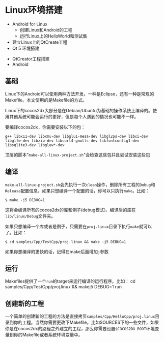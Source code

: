 # Linux环境搭建

- Android for Linux
    - 创建Linux和Android的工程
    - 运行Linux上的HelloWorld和测试集
- 建立Linux上的QtCreate工程
- Qt 5 环境搭建

* QtCreator工程搭建
* Android

## 基础

Linux下的Android可以使用两种方法开发，一种是Eclipse，还有一种是常规的Makefile。本文使用的是Makefile的方式。

Linux下的cocos2dx大部分是在Debian/Ubuntu为基础的操作系统上编译的。使用其他系统可能会运行的更好，但是每个人遇到的情况也可能不一样。

要编译cocos2dx，你需要安装以下的包：

    g++ libx11-dev libxmu-dev libglu1-mesa-dev libgl2ps-dev libxi-dev 
    libglfw-dev libzip-dev libcurl4-gnutls-dev libfontconfig1-dev libsqlite3-dev libglew*-dev
顶层的脚本"`make-all-linux-project.sh`"会检查这些包并且尝试安装这些包

## 编译
`make-all-linux-project.sh`会先执行一次`clean`操作，删除所有工程的`Debug`和`Release`配置信息。如果只想编译一个配置的话，你可以只执行`make`。比如：

    $ make -j5 DEBUG=1
这将会编译所有的cocos2dx的库和例子(debug模式)。编译后的库在`lib/linux/Debug`文件夹。

如果只想编译一个库或者是例子，只需要在`proj.linux`目录下执行`make`就可以了。比如：

    $ cd samples/Cpp/TestCpp/proj.linux && make -j5 DEBUG=1
如果你想编译的更快的话，记得在make后面增加`j`参数
## 运行
Makefiles提供了一个`run`的target来运行编译的运行程序。比如：
    cd samples/Cpp/TestCpp/proj.linux && makej5 DEBUG=1 run

## 创建新的工程

一个简单的创建新的工程的方法是直接拷贝`samples/Cpp/HelloCpp/proj.linux`目录到你的工程。当然你需要更改下Makefile，比如SOURCES下的一些文件，如果你是在cocos2dx的路径之外建立的工程，那么你需要设置`$COCOS2DX_ROOT`环境变量到你的Makefile或者系统环境变量中。
